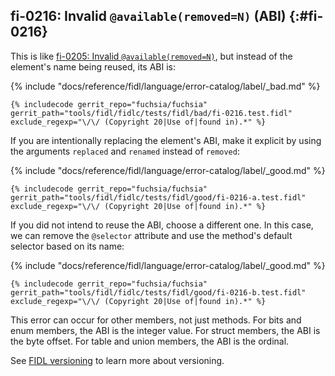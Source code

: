 ## fi-0216: Invalid `@available(removed=N)` (ABI) {:#fi-0216}

This is like [fi-0205: Invalid `@available(removed=N)`](#fi-0205), but instead
of the element's name being reused, its ABI is:

{% include "docs/reference/fidl/language/error-catalog/label/_bad.md" %}

```fidl
{% includecode gerrit_repo="fuchsia/fuchsia" gerrit_path="tools/fidl/fidlc/tests/fidl/bad/fi-0216.test.fidl" exclude_regexp="\/\/ (Copyright 20|Use of|found in).*" %}
```

If you are intentionally replacing the element's ABI, make it explicit by using
the arguments `replaced` and `renamed` instead of `removed`:

{% include "docs/reference/fidl/language/error-catalog/label/_good.md" %}

```fidl
{% includecode gerrit_repo="fuchsia/fuchsia" gerrit_path="tools/fidl/fidlc/tests/fidl/good/fi-0216-a.test.fidl" exclude_regexp="\/\/ (Copyright 20|Use of|found in).*" %}
```

If you did not intend to reuse the ABI, choose a different one. In this case, we
can remove the `@selector` attribute and use the method's default selector based
on its name:

{% include "docs/reference/fidl/language/error-catalog/label/_good.md" %}

```fidl
{% includecode gerrit_repo="fuchsia/fuchsia" gerrit_path="tools/fidl/fidlc/tests/fidl/good/fi-0216-b.test.fidl" exclude_regexp="\/\/ (Copyright 20|Use of|found in).*" %}
```

This error can occur for other members, not just methods. For bits and enum
members, the ABI is the integer value. For struct members, the ABI is the byte
offset. For table and union members, the ABI is the ordinal.

See [FIDL versioning][fidl-versioning] to learn more about versioning.

[fidl-versioning]: /docs/reference/fidl/language/versioning.md
